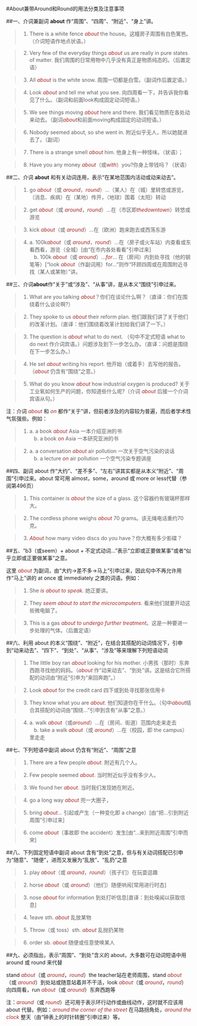 #About兼带Around和Round的用法分类及注意事项


##一、介词兼副词 **about** 作“周围”、“四周”、“附近”、“身上”讲。


> 1. There is a white fence *about* the house。这幢房子周围有白色篱笆。（介词短语作地点状语。）

> 2. Very few of the everyday things *about* us are really in pure states of matter. 我们周围的日常用物中几乎没有真正是物质纯态的。（后置定语）

> 3. All *about* is the white snow. 周围一切都是白雪。（副词作后置定语。）

> 4. Look *about* and tell me what you see. 向四周看一下，并告诉我你看见了什么。（副词和前面look构成固定动词短语。）

> 5. We see things moving *about* here and there. 我们看见物质在各处动来动去。（副词*about*和前面moving构成固定的动词短语。）

> 6. Nobody seemed about, so she went in. 附近似乎无人，所以她就进去了。（副词）

> 7. There is a strange smell *about* him. 他身上有一种怪味。（状语）；

> 8. Have you any money *about*（或*with*）you?你身上带钱吗？（状语）

##二、介词 **about** 和有关动词连用，表示“在某地范围内活动或动来动去”。

> 1. go *about*（或 *around*，*round*）…（某人）在（城）里转悠或游览，（消息、疾病）在（某地）传开，（地球）围着（太阳）转动

> 2. get *about*（或 *around*，*round*）…在（市区即*thedowntown*）转悠或游览

> 3. kick *about*（或 *around*）…在（欧洲）跑来跑去或西荡东游

> 4. a. 100k*about*（或 *around*，*round*）…在（房子或火车站）内查看或东看西看，游览（全城）[由“在市内各处看看”引申过来]<br />&nbsp;&nbsp;&nbsp;b. 100k *about*（或 *around*）…*for*… 在（房间）内到处寻找（他的钢笔等）[“look *about*（作副词用）for…”则作“环顾四周或在周围附近寻找（某人或某物）”讲。

##三、介词**about**作“关于”或“涉及”、“从事”讲，是从本义“围绕”引申过来。


> 1. What are you talking *about*？你们在谈论什么啊？（直译：你们在围绕着什么谈论啊?）

> 2. They spoke to us *about* their reform plan. 他们跟我们讲了关于他们的改革计划。（直译：他们围绕着改革计划给我们讲了一下。）

> 3. The question is *about* what to do next. （句中不定式短语 what to do next 作介词宾语。）问题涉及到下一步怎么办。（直译：问题是围绕在下一步怎么办。）

> 4. He set *about* writing his report. 他开始（或着手）去写他的报告。（*about* 仍含有“围绕”之意。）

> 5. What do you know *about* how industrial oxygen is produced? 关于工业氧如何生产的问题，你知道些什么呢?（介词 *about* 后接一个介词宾语从句。）

注：介词 *about* 和 *on* 都作“关于”讲，但前者涉及的内容较为普遍，而后者学术性气氛强些。例如：


> 1) a. a book *about* Asia 一本介绍亚洲的书<br />&nbsp;&nbsp;&nbsp;b. a book *on* Asia 一本研究亚洲的书

> 2) a. a conversation *about* air pollution 一次关于空气污染的谈话<br />&nbsp;&nbsp;&nbsp;b. a lecture *on* air pollution 一个空气污染专题讲座


##四、副词 about 作“大约”、“差不多”、“左右”讲其实都是从本义“附近”、“周围”引申过来。about 常可用 almost，some，around 或 more or less代替（参阅第496页）

> 1. This container is *about* the size of a glass. 这个容器约有玻璃杯那样大。

> 2. The cordless phone weighs *about* 70 grams。该无绳电话重约70克。

> 3. *About* how many video discs do you have？你大概有多少影碟？


##五、“b3（或seem）+ about + 不定式动词…”表示“立即或正要做某事”或者“似乎立即或正要做某事”之意。

这里 *about* 为副词，由“大约→差不多→马上”引申过来，因此句中不再允许用作“马上”讲的 at once 或 immediately 之类的词语。例如：

> 1. She *is about to speak*. 她正要讲。

> 2. They *seem about to start the microcomputers*. 看来他们就要开动这些微电脑了。

> 3. This is a gas *about to undergo further treatment*。这是一种要进一步处理的气体。（后置定语）


##六、利用 about 的本义“围绕”、“附近”，在结合其搭配的动词情况下，引申 到“动来动去”、“四下”、“到处”、“从事”、“涉及”等来理解下列短语动词


> 1. The little boy ran *about* looking for his mother. 小男孩（那时）东奔西跑寻找他的妈妈。（*about* 作“动来动去”、“到处”讲。这是结合它所搭配的动词由“附近”引申为“来回奔跑”。）

> 2. Look *about* for the credit card 四下或到处寻找那张信用卡

> 3. They know what you are *about*. 他们知道你在干什么。（句中*about*结合其搭配的动词由“围绕…”引申到含有“从事”之意。）

> 4. a. walk *about*（或*around*）…在（房间、街道）范围内走来走去<br />&nbsp;&nbsp;&nbsp;b. take a walk *about*（或 *around*）…在（校园，即 the campus）里走走

##七、下列短语中副词 about 仍含有“附近”、“周围”之意

> 1. There are a few people *about*. 附近有几个人。

> 2. Few people seemed *about*. 当时附近似乎没有多少人。

> 3. We found her *about*. 当时我们发现她在附近。

> 4. go a long way *about* 兜一大圈子，

> 5. bring *about*… 引起或产生（一种变化即 a change）[由“把…引到附近周围”引申过来]

> 6. come *about*（事故即 the accident）发生[由“…来到附近周围”引申而宋]

##八、下列固定短语中副词 about 含有“到处”之意，但与有关动词搭配已引申为“随意”、“随便”，进而又发展为“乱放”、“乱扔”之意


> 1. play *about*（或 *around*，*round*）（孩子们）在玩耍逗趣

> 2. horse *about*（或 *around*）（他们）随便哄闹[常用进行时态]

> 3. nose *about* for information 到处打听信息[直译：到处嗅闻以获取信息]

> 4. 1eave sth. *about* 乱放某物

> 5. Throw（或 toss）sth. *about* 乱抛扔某物

> 6. order sb. *about* 随便或任意使唤某人

##九、必须指出，表示“周围”、“到处”含义的 about，大多数可在动词短语中用 around 或 round 来代替


stand *about*（或 *around*，*round*）the teacher站在老师周围，stand *about*（或 *around*）到处站或随意站着并不干活，look *about*（或 *around*，*round*）向四周看，run *about*（或 *around*）东奔西跑等

注：*around*（或 *round*）还可用于表示环行动作或曲线动作，这时就不应该用 about 代替。例如：*around the corner* *of* *the street* 在马路拐角处，*around* *the clock* 整天（由“钟表上的时针转圈”引申过来）等。

<style>em {color: brown;}</style>

